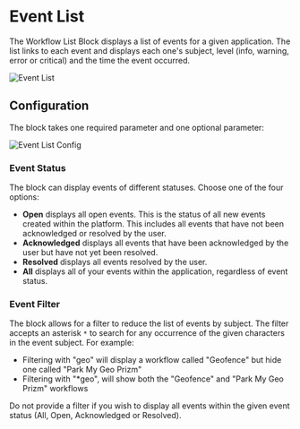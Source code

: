 # Event List

The Workflow List Block displays a list of events for a given application. The list links to each event and displays each one's subject, level (info, warning, error or critical) and the time the event occurred.

![Event List](/images/dashboards/events-example.png "Event List")

## Configuration

The block takes one required parameter and one optional parameter:

![Event List Config](/images/dashboards/events-config.png "Event List Config")

### Event Status

The block can display events of different statuses. Choose one of the four options:

* **Open** displays all open events. This is the status of all new events created within the platform. This includes all events that have not been acknowledged or resolved by the user.
* **Acknowledged** displays all events that have been acknowledged by the user but have not yet been resolved.
* **Resolved** displays all events resolved by the user.
* **All** displays all of your events within the application, regardless of event status.

### Event Filter

The block allows for a filter to reduce the list of events by subject. The filter accepts an asterisk `*` to search for any occurrence of the given characters in the event subject. For example:

* Filtering with "geo" will display a workflow called "Geofence" but hide one called "Park My Geo Prizm"
* Filtering with "\*geo", will show both the "Geofence" and "Park My Geo Prizm" workflows

Do not provide a filter if you wish to display all events within the given event status (All, Open, Acknowledged or Resolved).
